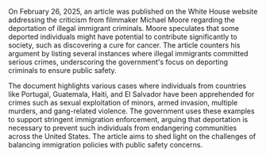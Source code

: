 On February 26, 2025, an article was published on the White House website addressing the criticism from filmmaker Michael Moore regarding the deportation of illegal immigrant criminals. Moore speculates that some deported individuals might have potential to contribute significantly to society, such as discovering a cure for cancer. The article counters his argument by listing several instances where illegal immigrants committed serious crimes, underscoring the government's focus on deporting criminals to ensure public safety.

The document highlights various cases where individuals from countries like Portugal, Guatemala, Haiti, and El Salvador have been apprehended for crimes such as sexual exploitation of minors, armed invasion, multiple murders, and gang-related violence. The government uses these examples to support stringent immigration enforcement, arguing that deportation is necessary to prevent such individuals from endangering communities across the United States. The article aims to shed light on the challenges of balancing immigration policies with public safety concerns.